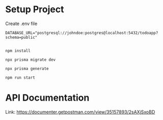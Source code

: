 # Setup Project

Create .env file

```
DATABASE_URL="postgresql://johndoe:postgres@localhost:5432/todoapp?schema=public"
```

```shell

npm install

npx prisma migrate dev

npx prisma generate

npm run start

```

# API Documentation
Link: https://documenter.getpostman.com/view/35157893/2sAXjSxoBD
